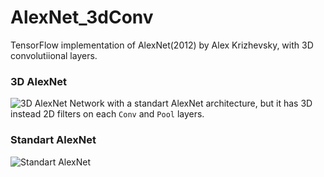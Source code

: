 # AlexNet_3dConv
TensorFlow implementation of AlexNet(2012) by Alex Krizhevsky, with 3D convolutiional layers.
### 3D AlexNet
![3D AlexNet](https://github.com/denti/AlexNet_3dConv/blob/master/img/AlexNet_3D.jpeg)
Network with a standart AlexNet architecture, but it has 3D instead 2D filters on each `Conv` and `Pool` layers. 
### Standart AlexNet
![Standart AlexNet](https://github.com/denti/AlexNet_3dConv/blob/master/img/AlexNet.jpeg)




